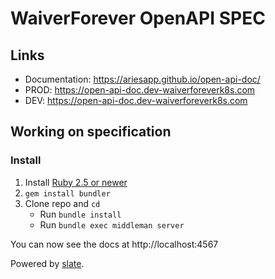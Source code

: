 # WaiverForever OpenAPI SPEC

## Links

- Documentation: https://ariesapp.github.io/open-api-doc/
- PROD: https://open-api-doc.dev-waiverforeverk8s.com
- DEV: https://open-api-doc.dev-waiverforeverk8s.com

## Working on specification

### Install

1. Install [Ruby 2.5 or newer](https://www.ruby-lang.org/)
2. `gem install bundler`
2. Clone repo and `cd`
    + Run `bundle install`
    + Run `bundle exec middleman server`

You can now see the docs at http://localhost:4567

Powered by [slate](https://github.com/lord/slate).
